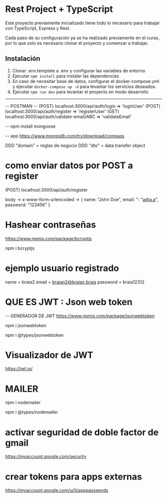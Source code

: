 # Rest Project + TypeScript

Este proyecto previamente inicializado tiene todo lo necesario para trabajar con TypeScript, Express y Rest.

Cada paso de su configuración ya se ha realizado previamente en el curso, por lo que solo es necesario clonar el proyecto y comenzar a trabajar.


## Instalación

1. Clonar .env.template a .env y configurar las variables de entorno
2. Ejecutar `npm install` para instalar las dependencias
3. En caso de necesitar base de datos, configurar el docker-compose.yml y ejecutar `docker-compose up -d` para levantar los servicios deseados.
4. Ejecutar `npm run dev` para levantar el proyecto en modo desarrollo

---------------
-- POSTMAN --
(POST) localhost:3000/api/auth/login    => 'loginUser'
(POST) localhost:3000/api/auth/register => 'registerUser'
(GET) localhost:3000/api/auth/validate-email/ABC => 'validateEmail'


-- 
npm install mongoose

-- app
https://www.mongodb.com/try/download/compass

DDD "domain" = reglas de negocio
DDD "dto" = data transfer object

# como enviar datos por POST a register

(POST) localhost:3000/api/auth/register

body -> x-www-form-urlencoded -> {
  name: "John Doe",
  email: ": "a@a.a",
  password: "123456"
}


# Hashear contraseñas
https://www.npmjs.com/package/bcryptjs

npm i bcryptjs

# ejemplo usuario registrado

name = braia2
email = braian2@braian.braia
password = braia12312


# QUE ES JWT : Json web token

-- GENERADOR DE JWT
https://www.npmjs.com/package/jsonwebtoken

npm i jsonwebtoken

npm i @types/jsonwebtoken

# Visualizador de JWT

https://jwt.io/


# MAILER

npm i nodemailer

npm i @types/nodemailer


# activar seguridad de doble factor de gmail
https://myaccount.google.com/security

# crear tokens para apps externas
https://myaccount.google.com/u/0/apppasswords